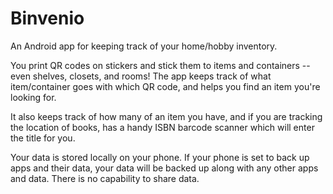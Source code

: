# Binvenio

An Android app for keeping track of your home/hobby inventory.

You print QR codes on stickers and stick them to items and
containers -- even shelves, closets, and rooms! The app keeps
track of what item/container goes with which QR code, and helps
you find an item you're looking for.

It also keeps track of how many of an item you have, and if you
are tracking the location of books, has a handy ISBN barcode
scanner which will enter the title for you.

Your data is stored locally on your phone. If your phone is set
to back up apps and their data, your data will be backed up
along with any other apps and data. There is no capability to
share data.
